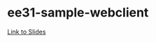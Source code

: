 # ee31-sample-webclient
[Link to Slides](https://docs.google.com/presentation/d/1cuq0Dd4sTbTHWwqDNbf7Ry4J8hT_LxXyWxu221tVg5A/edit?usp=sharing)
